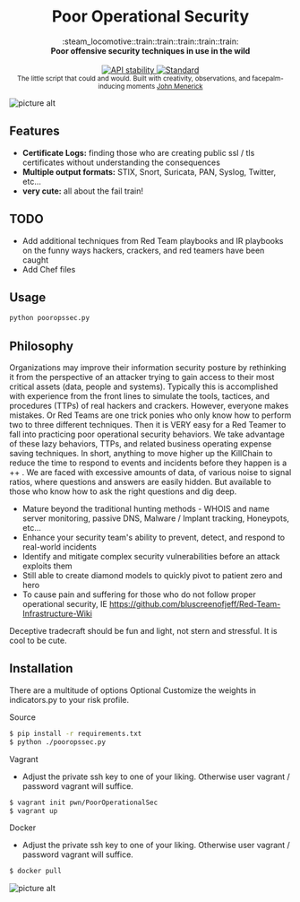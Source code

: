 <h1 align="center">Poor Operational Security</h1>

<div align="center">
  :steam_locomotive::train::train::train::train::train:
</div>
<div align="center">
  <strong>Poor offensive security techniques in use in the wild</strong>
</div>

<br />

<div align="center">
  <!-- Stability -->
  <a href="https://nodejs.org/api/documentation.html#documentation_stability_index">
    <img src="https://img.shields.io/badge/stability-experimental-orange.svg?style=flat-square"
      alt="API stability" />
  </a>
  <!-- Standard -->
  <a href="https://standardjs.com">
    <img src="https://img.shields.io/badge/code%20style-standard-brightgreen.svg?style=flat-square"
      alt="Standard" />
  </a>
</div>

<div align="center">
  <sub>The little script that could and would.  Built with creativity, observations, and facepalm-inducing moments
  <a href="https://securesql.info">John Menerick</a>
  </a>
</div>

![picture alt](http://www.brightlightpictures.com/assets/images/portfolio/thethaw_header.jpg "Never Alone")

## Features
- __Certificate Logs:__ finding those who are creating public ssl / tls certificates without understanding the consequences
- __Multiple output formats:__ STIX, Snort, Suricata, PAN, Syslog, Twitter, etc...
- __very cute:__ all about the fail train!


## TODO
* Add additional techniques from Red Team playbooks and IR playbooks on the funny ways hackers, crackers, and red teamers have been caught
* Add Chef files

## Usage
```bash
python pooropssec.py
```

## Philosophy
Organizations may improve their information security posture by rethinking it
 from the perspective of an attacker trying to gain access to their most 
 critical assets (data, people and systems).  Typically this is accomplished with 
  experience from the front lines to simulate the tools, tactices, and procedures (TTPs)
  of real hackers and crackers.  However, everyone makes mistakes.  Or Red Teams are one trick 
  ponies who only know how to perform two to three different techniques. Then it is VERY easy for a Red Teamer
  to fall into practicing poor operational security behaviors.  We take advantage of these lazy behaviors, TTPs, and 
  related business operating expense saving techniques.  In short, anything to move higher up the KillChain to 
  reduce the time to respond to events and incidents before they happen is a ++ .  We are faced with excessive amounts of data, of various noise to signal ratios, where questions
  and answers are easily hidden.  But available to those who know how to ask the right questions and dig deep.
  
  
  * Mature beyond the traditional hunting methods - WHOIS and name server monitoring, passive DNS, Malware / Implant tracking, Honeypots, etc...
  * Enhance your security team's ability to prevent, detect, and respond to real-world incidents
  * Identify and mitigate complex security vulnerabilities before an attack exploits them
  * Still able to create diamond models to quickly pivot to patient zero and hero
  * To cause pain and suffering for those who do not follow proper operational security, IE https://github.com/bluscreenofjeff/Red-Team-Infrastructure-Wiki
  
  Deceptive tradecraft should be fun and light, not stern and stressful.  It is cool to be cute.  


## Installation
There are a multitude of options
Optional
Customize the weights in indicators.py to your risk profile.  

Source
```sh
$ pip install -r requirements.txt
$ python ./pooropssec.py
```

Vagrant
* Adjust the private ssh key to one of your liking.  Otherwise user vagrant / password vagrant will suffice.
```sh
$ vagrant init pwn/PoorOperationalSec
$ vagrant up
```

Docker
* Adjust the private ssh key to one of your liking.  Otherwise user vagrant / password vagrant will suffice.
```sh
$ docker pull
```


![picture alt](https://i.imgur.com/V9evk9u.jpg "Setting Sail for Fail")
